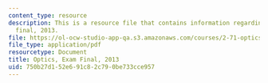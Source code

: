 ```yaml
---
content_type: resource
description: This is a resource file that contains information regarding optics exam
  final, 2013.
file: https://ol-ocw-studio-app-qa.s3.amazonaws.com/courses/2-71-optics-spring-2014/750b27d152e691c82c790be733cce957_MIT2_71S14_s13_final.pdf
file_type: application/pdf
resourcetype: Document
title: Optics, Exam Final, 2013
uid: 750b27d1-52e6-91c8-2c79-0be733cce957
---
```

